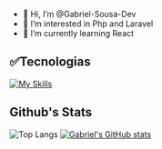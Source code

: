 - 👋 Hi, I’m @Gabriel-Sousa-Dev
- 👀 I’m interested in Php and Laravel
- 🌱 I’m currently learning React
<!---
Gabriel-Sousa-Dev/Gabriel-Sousa-Dev is a ✨ special ✨ repository because its `README.md` (this file) appears on your GitHub profile.
You can click the Preview link to take a look at your changes.
--->

## ✅️Tecnologias 
[![My Skills](https://skillicons.dev/icons?i=js,html,css,react,bootstrap,github,npm,mysql)](https://skillicons.dev)
          
## Github's Stats
<p align="center">
          
![Top Langs](https://github-readme-stats.vercel.app/api/top-langs/?username=Gabriel-Sousa-Dev&layout=compact&theme=tokyonight)
[![Gabriel's GitHub stats](https://github-readme-stats.vercel.app/api?username=Gabriel-Sousa-Dev&theme=tokyonight)](https://github.com/anuraghazra/github-readme-stats)

</p>



